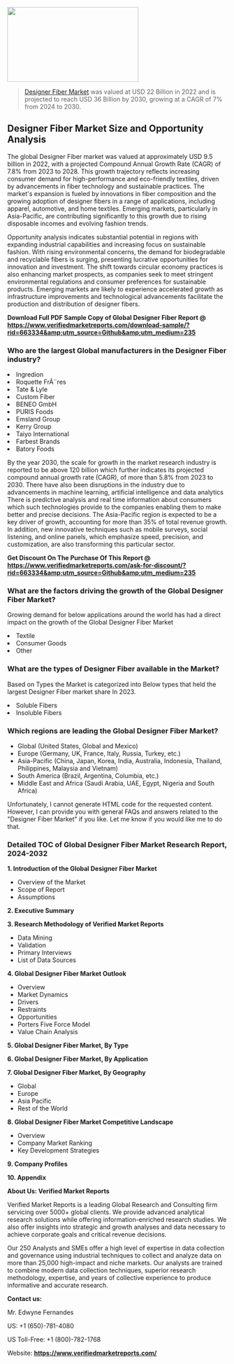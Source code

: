 <img src="https://ffe5etoiles.com/wp-content/uploads/2024/12/MST1-300x171.png" alt="" width="300" height="171" class="alignnone size-medium wp-image-20088" /><blockquote><p><p><a href="https://www.verifiedmarketreports.com/download-sample/?rid=663334&utm_source=Github&utm_medium=235" target="_blank">Designer Fiber Market</a> was valued at USD 22 Billion in 2022 and is projected to reach USD 36 Billion by 2030, growing at a CAGR of 7% from 2024 to 2030.</p></blockquote><p><h2>Designer Fiber Market Size and Opportunity Analysis</h2><p>The global Designer Fiber market was valued at approximately USD 9.5 billion in 2022, with a projected Compound Annual Growth Rate (CAGR) of 7.8% from 2023 to 2028. This growth trajectory reflects increasing consumer demand for high-performance and eco-friendly textiles, driven by advancements in fiber technology and sustainable practices. The market's expansion is fueled by innovations in fiber composition and the growing adoption of designer fibers in a range of applications, including apparel, automotive, and home textiles. Emerging markets, particularly in Asia-Pacific, are contributing significantly to this growth due to rising disposable incomes and evolving fashion trends.</p><p>Opportunity analysis indicates substantial potential in regions with expanding industrial capabilities and increasing focus on sustainable fashion. With rising environmental concerns, the demand for biodegradable and recyclable fibers is surging, presenting lucrative opportunities for innovation and investment. The shift towards circular economy practices is also enhancing market prospects, as companies seek to meet stringent environmental regulations and consumer preferences for sustainable products. Emerging markets are likely to experience accelerated growth as infrastructure improvements and technological advancements facilitate the production and distribution of designer fibers.</p></p><p class=""><strong>Download Full PDF Sample Copy of Global Designer Fiber Report @ <a href="https://www.verifiedmarketreports.com/download-sample/?rid=663334&amp;utm_source=Github&amp;utm_medium=235" target="_blank">https://www.verifiedmarketreports.com/download-sample/?rid=663334&amp;utm_source=Github&amp;utm_medium=235</a></strong></p><h3 id="" class="">Who are the largest Global manufacturers in the Designer Fiber industry?</h3><p><li>Ingredion</li><li> Roquette FrÃ¨res</li><li> Tate & Lyle</li><li> Custom Fiber</li><li> BENEO GmbH</li><li> PURIS Foods</li><li> Emsland Group</li><li> Kerry Group</li><li> Taiyo International</li><li> Farbest Brands</li><li> Batory Foods</li></p><div class=""><div class="" dir="" data-message-author-role="" data-message-id="" data-message-model-slug=""><div class=""><div class=""><div class=""><div class="" dir="" data-message-author-role="" data-message-id="" data-message-model-slug=""><div class=""><div class=""><p>By the year 2030, the scale for growth in the market research industry is reported to be above 120 billion which further indicates its projected compound annual growth rate (CAGR), of more than 5.8% from 2023 to 2030. There have also been disruptions in the industry due to advancements in machine learning, artificial intelligence and data analytics There is predictive analysis and real time information about consumers which such technologies provide to the companies enabling them to make better and precise decisions. The Asia-Pacific region is expected to be a key driver of growth, accounting for more than 35% of total revenue growth. In addition, new innovative techniques such as mobile surveys, social listening, and online panels, which emphasize speed, precision, and customization, are also transforming this particular sector.</p><p><strong>Get Discount On The Purchase Of This Report @&nbsp; <a href="https://www.verifiedmarketreports.com/ask-for-discount/?rid=663334&amp;utm_source=Github&amp;utm_medium=235" target="_blank">https://www.verifiedmarketreports.com/ask-for-discount/?rid=663334&amp;utm_source=Github&amp;utm_medium=235</a></strong></p></div></div></div></div></div></div></div></div><h3 id="" class="">What are the factors driving the growth of the Global Designer Fiber Market?</h3><p id="" class="">Growing demand for below applications around the world has had a direct impact on the growth of the Global Designer Fiber Market</p><p id="" class=""><li>Textile</li><li> Consumer Goods</li><li> Other</li></p><h3 id="" class="">What are the types of Designer Fiber available in the Market?</h3><p id="" class="">Based on Types the Market is categorized into Below types that held the largest Designer Fiber market share In 2023.</p><p id="" class=""><li>Soluble Fibers</li><li> Insoluble Fibers</li></p><h3 id="" class="">Which regions are leading the Global Designer Fiber Market?</h3><ul><li>Global (United States, Global and Mexico)</li><li>Europe (Germany, UK, France, Italy, Russia, Turkey, etc.)</li><li>Asia-Pacific (China, Japan, Korea, India, Australia, Indonesia, Thailand, Philippines, Malaysia and Vietnam)</li><li>South America (Brazil, Argentina, Columbia, etc.)</li><li>Middle East and Africa (Saudi Arabia, UAE, Egypt, Nigeria and South Africa)</li></ul><p>Unfortunately, I cannot generate HTML code for the requested content. However, I can provide you with general FAQs and answers related to the "Designer Fiber Market" if you like. Let me know if you would like me to do that.</p><h3 id="" class="">Detailed TOC of Global Designer Fiber Market Research Report, 2024-2032</h3><p id="" class=""><strong>1. Introduction of the Global Designer Fiber Market</strong></p><ul><li>Overview of the Market</li><li>Scope of Report</li><li>Assumptions</li></ul><p id="" class=""><strong>2. Executive Summary</strong></p><p id="" class=""><strong>3. Research Methodology of&nbsp;Verified Market Reports</strong></p><ul><li>Data Mining</li><li>Validation</li><li>Primary Interviews</li><li>List of Data Sources</li></ul><p id="" class=""><strong>4. Global Designer Fiber Market Outlook</strong></p><ul><li>Overview</li><li>Market Dynamics</li><li>Drivers</li><li>Restraints</li><li>Opportunities</li><li>Porters Five Force Model</li><li>Value Chain Analysis</li></ul><p id="" class=""><strong>5. Global Designer Fiber Market, By&nbsp;Type</strong></p><p id="" class=""><strong>6. Global Designer Fiber Market, By Application</strong></p><p id="" class=""><strong>7. Global Designer Fiber Market, By Geography</strong></p><ul><li>Global</li><li>Europe</li><li>Asia Pacific</li><li>Rest of the World</li></ul><p id="" class=""><strong>8. Global Designer Fiber Market Competitive Landscape</strong></p><ul><li>Overview</li><li>Company Market Ranking</li><li>Key Development Strategies</li></ul><p id="" class=""><strong>9. Company Profiles</strong></p><p id="" class=""><strong>10. Appendix</strong></p><p id="" class=""><strong>About Us: Verified Market Reports</strong></p><p id="" class="">Verified Market Reports is a leading Global Research and Consulting firm servicing over 5000+ global clients. We provide advanced analytical research solutions while offering information-enriched research studies. We also offer insights into strategic and growth analyses and data necessary to achieve corporate goals and critical revenue decisions.</p><p id="" class="">Our 250 Analysts and SMEs offer a high level of expertise in data collection and governance using industrial techniques to collect and analyze data on more than 25,000 high-impact and niche markets. Our analysts are trained to combine modern data collection techniques, superior research methodology, expertise, and years of collective experience to produce informative and accurate research.</p><p id="" class=""><strong>Contact us:</strong></p><p id="" class="">Mr. Edwyne Fernandes</p><p id="" class="">US: +1 (650)-781-4080</p><p id="" class="">US Toll-Free: +1 (800)-782-1768</p><p id="" class="">Website: <a target="" data-test-app-aware-link=""><strong>https://www.verifiedmarketreports.com/</strong></a></p>
